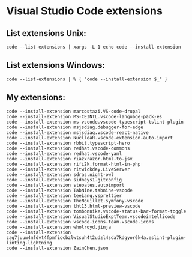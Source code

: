 # Visual Studio Code extensions

## List extensions Unix:
    
    code --list-extensions | xargs -L 1 echo code --install-extension       
        
## List extensions Windows:

    code --list-extensions | % { "code --install-extension $_" }        
    
## My extensions:

    code --install-extension marcostazi.VS-code-drupal
    code --install-extension MS-CEINTL.vscode-language-pack-es
    code --install-extension ms-vscode.vscode-typescript-tslint-plugin
    code --install-extension msjsdiag.debugger-for-edge
    code --install-extension msjsdiag.vscode-react-native
    code --install-extension NuclleaR.vscode-extension-auto-import
    code --install-extension rbbit.typescript-hero
    code --install-extension redhat.vscode-commons
    code --install-extension redhat.vscode-yaml
    code --install-extension riazxrazor.html-to-jsx
    code --install-extension rifi2k.format-html-in-php
    code --install-extension ritwickdey.LiveServer
    code --install-extension sdras.night-owl
    code --install-extension sidneys1.gitconfig
    code --install-extension steoates.autoimport
    code --install-extension TabNine.tabnine-vscode
    code --install-extension teeLang.vsprettier
    code --install-extension TheNouillet.symfony-vscode
    code --install-extension tht13.html-preview-vscode
    code --install-extension tombonnike.vscode-status-bar-format-toggle
    code --install-extension VisualStudioExptTeam.vscodeintellicode
    code --install-extension vscode-icons-team.vscode-icons
    code --install-extension wholroyd.jinja
    code --install-extension zag7juuw4mfdvt4fpmfiocbzlwtsuh4t2udzl4sda7kdgyor6k4a.eslint-plugin-linting-lightning
    code --install-extension ZainChen.json
    
